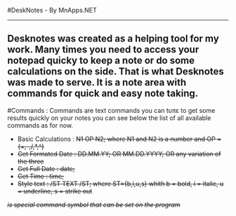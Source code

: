 
#DeskNotes - By MnApps.NET

----------------------------

Desknotes was created as a helping tool for my work. 
Many times you need to access your notepad quicky to keep a note or
do some calculations on the side. That is what Desknotes was made to serve.
It is a note area with commands for quick and easy note taking.
----------------------------

#Commands : 
Commands are text commands you can tυπε to get some results quickly on your notes
you can see below the list of all available commands as for now.

* Basic Calculations : <S>N1 OP N2; where N1 and N2 is a number and OP = {+,-,/,*,^}
* Get Formated Date  : <S>DD.MM.YY;  OR  <S>MM.DD.YYYY;  OR any variation of the three
* Get Full Date      : <S>date;
* Get Time           : <S>time;  
* Style text         : <S>/ST TEXT /ST; where ST={b,i,u,s} whith b = bold, i = italic, u = underline, s = strike out
  
 *<S> is special command symbol that can be set on the program*
